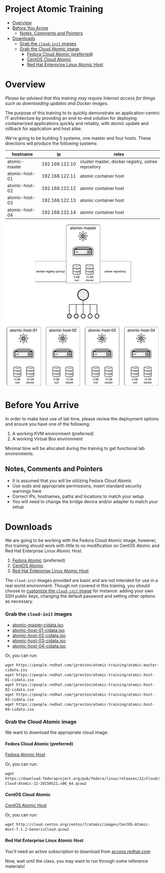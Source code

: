 # Project Atomic Training

<!-- MarkdownTOC depth=4 autolink=true bracket=round -->

- [Overview](#overview)
- [Before You Arrive](#before-you-arrive)
  - [Notes, Comments and Pointers](#notes-comments-and-pointers)
- [Downloads](#downloads)
  - [Grab the ```cloud-init``` images](#grab-the-cloud-init-images)
  - [Grab the Cloud Atomic image](#grab-the-cloud-atomic-image)
    - [Fedora Cloud Atomic (preferred)](#fedora-cloud-atomic-preferred)
    - [CentOS Cloud Atomic](#centos-cloud-atomic)
    - [Red Hat Enterprise Linux Atomic Host](#red-hat-enterprise-linux-atomic-host)

<!-- /MarkdownTOC -->
# Overview

_Please be advised that this training may require Internet access for things such as downloading updates and Docker images._

The purpose of this training to to quickly demonstrate an application-centric IT architecture by providing an end-to-end solution for deploying containerized applications quickly and reliably, with atomic update and rollback for application and host alike.

We're going to be building 5 systems, one master and four hosts.  These directions will produce the following systems:

| hostname       | ip             | roles                                              |
|----------------|----------------|----------------------------------------------------|
| atomic-master  | 192.168.122.10 | cluster master, docker registry, ostree repository |
| atomic-host-01 | 192.168.122.11 | atomic container host                              |
| atomic-host-02 | 192.168.122.12 | atomic container host                              |
| atomic-host-03 | 192.168.122.13 | atomic container host                              |
| atomic-host-04 | 192.168.122.14 | atomic container host                              |

![Infrastructure Overview](infrastructure-diagram.png "Infrastructure Overview")

# Before You Arrive

In order to make best use of lab time, please review the deployment options and ensure you have one of the following:

1. A working KVM environment (preferred)
1. A working Virtual Box environment

Minimal time will be allocated during the training to get functional lab environments.

## Notes, Comments and Pointers

* It is assumed that you will be utilizing Fedora Cloud Atomic
* Use sudo and appropriate permissions; insert standard security warnings here
* Correct IPs, hostnames, paths and locations to match your setup
* You will need to change the bridge device and/or adapter to match your setup

# Downloads

We are going to be working with the Fedora Cloud Atomic image, however, this training should work with little to no modification on CentOS Atomic and Red Hat Enterprise Linux Atomic Host.

1. [Fedora Atomic](https://getfedora.org/cloud/download/atomic.html) (preferred)
1. [CentOS Atomic](http://cloud.centos.org/centos/7/atomic/images/)
1. [Red Hat Enterprise Linux Atomic Host](https://www.redhat.com/en/technologies/linux-platforms/enterprise-linux)

The ```cloud-init``` images provided are basic and are not intended for use in a real world environment.  Though not covered in this training, you should choose to [customize the ```cloud-init``` image](http://cloudinit.readthedocs.org/en/latest/topics/examples.html) for instance: adding your own SSH public keys, changing the default password and setting other options as necessary.

### Grab the ```cloud-init``` images

* [atomic-master-cidata.iso](https://people.redhat.com/jpreston/atomic-training/atomic-master-cidata.iso)
* [atomic-host-01-cidata.iso](https://people.redhat.com/jpreston/atomic-training/atomic-host-01-cidata.iso)
* [atomic-host-02-cidata.iso](https://people.redhat.com/jpreston/atomic-training/atomic-host-02-cidata.iso)
* [atomic-host-03-cidata.iso](https://people.redhat.com/jpreston/atomic-training/atomic-host-03-cidata.iso)
* [atomic-host-04-cidata.iso](https://people.redhat.com/jpreston/atomic-training/atomic-host-04-cidata.iso)

Or, you can run:
```
wget https://people.redhat.com/jpreston/atomic-training/atomic-master-cidata.iso
wget https://people.redhat.com/jpreston/atomic-training/atomic-host-01-cidata.iso
wget https://people.redhat.com/jpreston/atomic-training/atomic-host-02-cidata.iso
wget https://people.redhat.com/jpreston/atomic-training/atomic-host-03-cidata.iso
wget https://people.redhat.com/jpreston/atomic-training/atomic-host-04-cidata.iso
```

### Grab the Cloud Atomic image

We want to download the appropriate cloud image.

#### Fedora Cloud Atomic (preferred)

[Fedora Atomic Host](https://download.fedoraproject.org/pub/fedora/linux/releases/22/Cloud/x86_64/Images/Fedora-Cloud-Atomic-22-20150521.x86_64.qcow2)

Or, you can run:

```
wget https://download.fedoraproject.org/pub/fedora/linux/releases/22/Cloud/x86_64/Images/Fedora-Cloud-Atomic-22-20150521.x86_64.qcow2
```

#### CentOS Cloud Atomic

[CentOS Atomic Host](http://cloud.centos.org/centos/7/atomic/images/CentOS-Atomic-Host-7.1.2-GenericCloud.qcow2)

Or, you can run:

```
wget http://cloud.centos.org/centos/7/atomic/images/CentOS-Atomic-Host-7.1.2-GenericCloud.qcow2
```

#### Red Hat Enterprise Linux Atomic Host

You'll need an active subscription to download from [access.redhat.com](https://access.redhat.com/downloads/content/271/ver=/rhel---7/7.1.4/x86_64/product-downloads)

Now, wait until the class, you may want to run through some reference materials!
